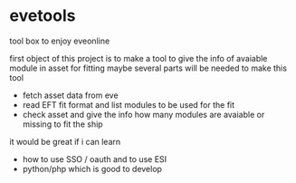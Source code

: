 # evetools
tool box to enjoy eveonline

first object of this project is to make a tool to give the info of avaiable module in asset for fitting
maybe several parts will be needed to make this tool
- fetch asset data from eve
- read EFT fit format and list modules to be used for the fit
- check asset and give the info how many modules are avaiable or missing to fit the ship

it would be great if i can learn
- how to use SSO / oauth and to use ESI
- python/php which is good to develop
